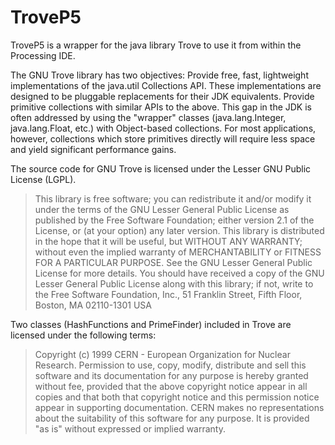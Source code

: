 TroveP5
=======

TroveP5 is a wrapper for the java library Trove to use it from within the Processing IDE.

The GNU Trove library has two objectives: Provide free, fast, lightweight implementations of the java.util Collections API. These implementations are designed to be pluggable replacements for their JDK equivalents. Provide primitive collections with similar APIs to the above. This gap in the JDK is often addressed by using the "wrapper" classes (java.lang.Integer, java.lang.Float, etc.) with Object-based collections. For most applications, however, collections which store primitives directly will require less space and yield significant performance gains.

The source code for GNU Trove is licensed under the Lesser GNU Public License (LGPL). 
> This library is free software; you can redistribute it and/or modify it under the terms of the GNU Lesser General Public License as published by the Free Software Foundation; either version 2.1 of the License, or (at your option) any later version. This library is distributed in the hope that it will be useful, but WITHOUT ANY WARRANTY; without even the implied warranty of MERCHANTABILITY or FITNESS FOR A PARTICULAR PURPOSE. See the GNU Lesser General Public License for more details. You should have received a copy of the GNU Lesser General Public License along with this library; if not, write to the Free Software Foundation, Inc., 51 Franklin Street, Fifth Floor, Boston, MA 02110-1301 USA

Two classes (HashFunctions and PrimeFinder) included in Trove are licensed under the following terms: 
> Copyright (c) 1999 CERN - European Organization for Nuclear Research. Permission to use, copy, modify, distribute and sell this software and its documentation for any purpose is hereby granted without fee, provided that the above copyright notice appear in all copies and that both that copyright notice and this permission notice appear in supporting documentation. CERN makes no representations about the suitability of this software for any purpose. It is provided "as is" without expressed or implied warranty.
